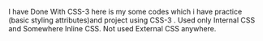 I have Done With CSS-3 here is my some codes which i have practice (basic styling attributes)and project using CSS-3 .
Used only Internal CSS and Somewhere Inline CSS.
Not used External CSS anywhere.
